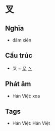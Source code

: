 # 叉

## Nghĩa

* đâm xiên

## Cấu trúc
* 叉 = [又](又.md) [丶](丶.md)

## Phát âm

* Hán Việt: xoa

## Tags
* Hán Việt: Hán Việt

<script>window.HANZI_FIELD='叉';</script>
